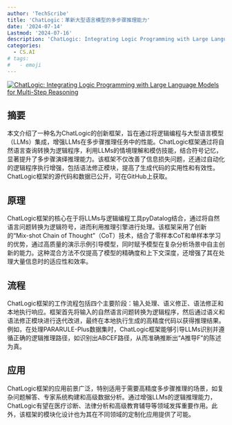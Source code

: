 ```yaml
---
author: 'TechScribe'
title: 'ChatLogic：革新大型语言模型的多步骤推理能力'
date: '2024-07-14'
Lastmod: '2024-07-16'
description: 'ChatLogic: Integrating Logic Programming with Large Language Models for Multi-Step Reasoning'
categories:
  - CS.AI
# tags:
#   - emoji
---
```


[![ChatLogic: Integrating Logic Programming with Large Language Models for Multi-Step Reasoning](https://arxiv-research-1301205113.cos.ap-guangzhou.myqcloud.com/images/2407.10162v1.pdf_0.jpg)](https://arxiv.org/abs/2407.10162v1)

## 摘要

本文介绍了一种名为ChatLogic的创新框架，旨在通过将逻辑编程与大型语言模型（LLMs）集成，增强LLMs在多步骤推理任务中的性能。ChatLogic框架通过将自然语言查询转换为逻辑程序，利用LLMs的情境理解和模仿技能，结合符号记忆，显著提升了多步骤演绎推理能力。该框架不仅改善了信息损失问题，还通过自动化的逻辑程序执行增强，包括语法修正模块，提高了生成代码的实用性和有效性。ChatLogic框架的源代码和数据已公开，可在GitHub上获取。<!--more-->

## 原理

ChatLogic框架的核心在于将LLMs与逻辑编程工具pyDatalog结合，通过将自然语言问题转换为逻辑符号，进而利用推理引擎进行处理。该框架采用了创新的“Mix-shot Chain of Thought”（CoT）技术，结合了零样本CoT和单样本学习的优势，通过高质量的演示示例引导模型，同时赋予模型在复杂分析场景中自主创新的能力。这种混合方法不仅提高了模型的精确度和上下文深度，还增强了其在处理大量信息时的适应性和效率。

## 流程

ChatLogic框架的工作流程包括四个主要阶段：输入处理、语义修正、语法修正和本地执行响应。框架首先将输入的自然语言问题转换为逻辑程序，然后通过语义和语法修正模块进行迭代改进，最终在本地执行生成的高精度代码以获得推理结果。例如，在处理PARARULE-Plus数据集时，ChatLogic框架能够引导LLMs识别并遵循正确的逻辑推理路径，如识别出ABCEF路径，从而准确推断出“A推导F”的陈述为真。

## 应用

ChatLogic框架的应用前景广泛，特别适用于需要高精度多步骤推理的场景，如复杂问题解答、专家系统构建和高级数据分析。通过增强LLMs的逻辑推理能力，ChatLogic有望在医疗诊断、法律分析和高级教育辅导等领域发挥重要作用。此外，该框架的模块化设计也为其在不同领域的定制化应用提供了可能。